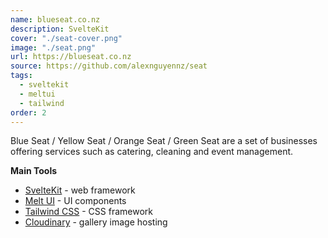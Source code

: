 ```yaml
---
name: blueseat.co.nz
description: SvelteKit
cover: "./seat-cover.png"
image: "./seat.png"
url: https://blueseat.co.nz
source: https://github.com/alexnguyennz/seat
tags:
  - sveltekit
  - meltui
  - tailwind
order: 2
---
```


Blue Seat / Yellow Seat / Orange Seat / Green Seat are a set of businesses offering services such as catering, cleaning and event management.

**Main Tools**

- [SvelteKit](https://kit.svelte.dev) - web framework
- [Melt UI](https://www.melt-ui.com/) - UI components
- [Tailwind CSS](http://tailwindcss.com) - CSS framework
- [Cloudinary](https://cloudinary.com) - gallery image hosting